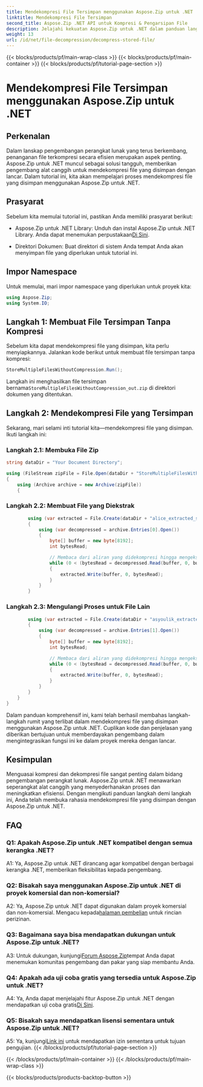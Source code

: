 ```yaml
---
title: Mendekompresi File Tersimpan menggunakan Aspose.Zip untuk .NET
linktitle: Mendekompresi File Tersimpan
second_title: Aspose.Zip .NET API untuk Kompresi & Pengarsipan File
description: Jelajahi kekuatan Aspose.Zip untuk .NET dalam panduan langkah demi langkah tentang mendekompresi file yang disimpan. Tingkatkan keterampilan pengembangan perangkat lunak Anda dengan solusi tangguh untuk penanganan file yang efisien.
weight: 13
url: /id/net/file-decompression/decompress-stored-file/
---
```


{{< blocks/products/pf/main-wrap-class >}}
{{< blocks/products/pf/main-container >}}
{{< blocks/products/pf/tutorial-page-section >}}

# Mendekompresi File Tersimpan menggunakan Aspose.Zip untuk .NET

## Perkenalan

Dalam lanskap pengembangan perangkat lunak yang terus berkembang, penanganan file terkompresi secara efisien merupakan aspek penting. Aspose.Zip untuk .NET muncul sebagai solusi tangguh, memberikan pengembang alat canggih untuk mendekompresi file yang disimpan dengan lancar. Dalam tutorial ini, kita akan mempelajari proses mendekompresi file yang disimpan menggunakan Aspose.Zip untuk .NET.

## Prasyarat

Sebelum kita memulai tutorial ini, pastikan Anda memiliki prasyarat berikut:

- Aspose.Zip untuk .NET Library: Unduh dan instal Aspose.Zip untuk .NET Library. Anda dapat menemukan perpustakaan[Di Sini](https://releases.aspose.com/zip/net/).

- Direktori Dokumen: Buat direktori di sistem Anda tempat Anda akan menyimpan file yang diperlukan untuk tutorial ini.

## Impor Namespace

Untuk memulai, mari impor namespace yang diperlukan untuk proyek kita:

```csharp
using Aspose.Zip;
using System.IO;
```

## Langkah 1: Membuat File Tersimpan Tanpa Kompresi

Sebelum kita dapat mendekompresi file yang disimpan, kita perlu menyiapkannya. Jalankan kode berikut untuk membuat file tersimpan tanpa kompresi:

```csharp
StoreMultipleFilesWithoutCompression.Run();
```

 Langkah ini menghasilkan file tersimpan bernama`StoreMultipleFilesWithoutCompression_out.zip` di direktori dokumen yang ditentukan.

## Langkah 2: Mendekompresi File yang Tersimpan

Sekarang, mari selami inti tutorial kita—mendekompresi file yang disimpan. Ikuti langkah ini:

### Langkah 2.1: Membuka File Zip

```csharp
string dataDir = "Your Document Directory";

using (FileStream zipFile = File.Open(dataDir + "StoreMultipleFilesWithoutCompression_out.zip", FileMode.Open))
{
    using (Archive archive = new Archive(zipFile))
    {
```

### Langkah 2.2: Membuat File yang Diekstrak

```csharp
        using (var extracted = File.Create(dataDir + "alice_extracted_store_out.txt"))
        {
            using (var decompressed = archive.Entries[0].Open())
            {
                byte[] buffer = new byte[8192];
                int bytesRead;

                // Membaca dari aliran yang didekompresi hingga mengekstraksi file.
                while (0 < (bytesRead = decompressed.Read(buffer, 0, buffer.Length)))
                {
                    extracted.Write(buffer, 0, bytesRead);
                }
            }
        }
```

### Langkah 2.3: Mengulangi Proses untuk File Lain

```csharp
        using (var extracted = File.Create(dataDir + "asyoulik_extracted_store_out.txt"))
        {
            using (var decompressed = archive.Entries[1].Open())
            {
                byte[] buffer = new byte[8192];
                int bytesRead;

                // Membaca dari aliran yang didekompresi hingga mengekstraksi file.
                while (0 < (bytesRead = decompressed.Read(buffer, 0, buffer.Length)))
                {
                    extracted.Write(buffer, 0, bytesRead);
                }
            }
        }
    }
}
```

Dalam panduan komprehensif ini, kami telah berhasil membahas langkah-langkah rumit yang terlibat dalam mendekompresi file yang disimpan menggunakan Aspose.Zip untuk .NET. Cuplikan kode dan penjelasan yang diberikan bertujuan untuk memberdayakan pengembang dalam mengintegrasikan fungsi ini ke dalam proyek mereka dengan lancar.

## Kesimpulan

Menguasai kompresi dan dekompresi file sangat penting dalam bidang pengembangan perangkat lunak. Aspose.Zip untuk .NET menawarkan seperangkat alat canggih yang menyederhanakan proses dan meningkatkan efisiensi. Dengan mengikuti panduan langkah demi langkah ini, Anda telah membuka rahasia mendekompresi file yang disimpan dengan Aspose.Zip untuk .NET.

## FAQ

### Q1: Apakah Aspose.Zip untuk .NET kompatibel dengan semua kerangka .NET?

A1: Ya, Aspose.Zip untuk .NET dirancang agar kompatibel dengan berbagai kerangka .NET, memberikan fleksibilitas kepada pengembang.

### Q2: Bisakah saya menggunakan Aspose.Zip untuk .NET di proyek komersial dan non-komersial?

 A2: Ya, Aspose.Zip untuk .NET dapat digunakan dalam proyek komersial dan non-komersial. Mengacu kepada[halaman pembelian](https://purchase.aspose.com/buy) untuk rincian perizinan.

### Q3: Bagaimana saya bisa mendapatkan dukungan untuk Aspose.Zip untuk .NET?

 A3: Untuk dukungan, kunjungi[Forum Aspose.Zip](https://forum.aspose.com/c/zip/37)tempat Anda dapat menemukan komunitas pengembang dan pakar yang siap membantu Anda.

### Q4: Apakah ada uji coba gratis yang tersedia untuk Aspose.Zip untuk .NET?

 A4: Ya, Anda dapat menjelajahi fitur Aspose.Zip untuk .NET dengan mendapatkan uji coba gratis[Di Sini](https://releases.aspose.com/).

### Q5: Bisakah saya mendapatkan lisensi sementara untuk Aspose.Zip untuk .NET?

 A5: Ya, kunjungi[Link ini](https://purchase.aspose.com/temporary-license/) untuk mendapatkan izin sementara untuk tujuan pengujian.
{{< /blocks/products/pf/tutorial-page-section >}}

{{< /blocks/products/pf/main-container >}}
{{< /blocks/products/pf/main-wrap-class >}}

{{< blocks/products/products-backtop-button >}}

